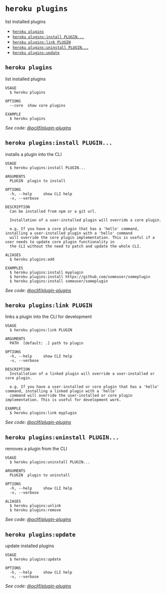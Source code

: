 `heroku plugins`
================

list installed plugins

* [`heroku plugins`](#heroku-plugins)
* [`heroku plugins:install PLUGIN...`](#heroku-pluginsinstall-plugin)
* [`heroku plugins:link PLUGIN`](#heroku-pluginslink-plugin)
* [`heroku plugins:uninstall PLUGIN...`](#heroku-pluginsuninstall-plugin)
* [`heroku plugins:update`](#heroku-pluginsupdate)

## `heroku plugins`

list installed plugins

```
USAGE
  $ heroku plugins

OPTIONS
  --core  show core plugins

EXAMPLE
  $ heroku plugins
```

_See code: [@oclif/plugin-plugins](https://github.com/oclif/plugin-plugins/blob/v1.5.2/src/commands/plugins/index.ts)_

## `heroku plugins:install PLUGIN...`

installs a plugin into the CLI

```
USAGE
  $ heroku plugins:install PLUGIN...

ARGUMENTS
  PLUGIN  plugin to install

OPTIONS
  -h, --help     show CLI help
  -v, --verbose

DESCRIPTION
  Can be installed from npm or a git url.

  Installation of a user-installed plugin will override a core plugin.

  e.g. If you have a core plugin that has a 'hello' command, installing a user-installed plugin with a 'hello' command 
  will override the core plugin implementation. This is useful if a user needs to update core plugin functionality in 
  the CLI without the need to patch and update the whole CLI.

ALIASES
  $ heroku plugins:add

EXAMPLES
  $ heroku plugins:install myplugin 
  $ heroku plugins:install https://github.com/someuser/someplugin
  $ heroku plugins:install someuser/someplugin
```

_See code: [@oclif/plugin-plugins](https://github.com/oclif/plugin-plugins/blob/v1.5.2/src/commands/plugins/install.ts)_

## `heroku plugins:link PLUGIN`

links a plugin into the CLI for development

```
USAGE
  $ heroku plugins:link PLUGIN

ARGUMENTS
  PATH  [default: .] path to plugin

OPTIONS
  -h, --help     show CLI help
  -v, --verbose

DESCRIPTION
  Installation of a linked plugin will override a user-installed or core plugin.

  e.g. If you have a user-installed or core plugin that has a 'hello' command, installing a linked plugin with a 'hello' 
  command will override the user-installed or core plugin implementation. This is useful for development work.

EXAMPLE
  $ heroku plugins:link myplugin
```

_See code: [@oclif/plugin-plugins](https://github.com/oclif/plugin-plugins/blob/v1.5.2/src/commands/plugins/link.ts)_

## `heroku plugins:uninstall PLUGIN...`

removes a plugin from the CLI

```
USAGE
  $ heroku plugins:uninstall PLUGIN...

ARGUMENTS
  PLUGIN  plugin to uninstall

OPTIONS
  -h, --help     show CLI help
  -v, --verbose

ALIASES
  $ heroku plugins:unlink
  $ heroku plugins:remove
```

_See code: [@oclif/plugin-plugins](https://github.com/oclif/plugin-plugins/blob/v1.5.2/src/commands/plugins/uninstall.ts)_

## `heroku plugins:update`

update installed plugins

```
USAGE
  $ heroku plugins:update

OPTIONS
  -h, --help     show CLI help
  -v, --verbose
```

_See code: [@oclif/plugin-plugins](https://github.com/oclif/plugin-plugins/blob/v1.5.2/src/commands/plugins/update.ts)_
